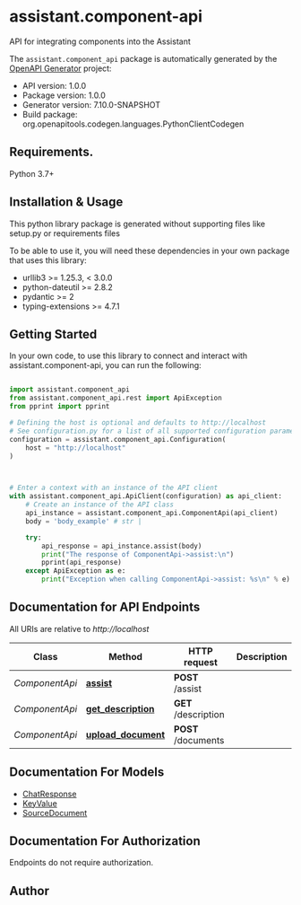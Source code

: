 # assistant.component-api
API for integrating components into the Assistant

The `assistant.component_api` package is automatically generated by the [OpenAPI Generator](https://openapi-generator.tech) project:

- API version: 1.0.0
- Package version: 1.0.0
- Generator version: 7.10.0-SNAPSHOT
- Build package: org.openapitools.codegen.languages.PythonClientCodegen

## Requirements.

Python 3.7+

## Installation & Usage

This python library package is generated without supporting files like setup.py or requirements files

To be able to use it, you will need these dependencies in your own package that uses this library:

* urllib3 >= 1.25.3, < 3.0.0
* python-dateutil >= 2.8.2
* pydantic >= 2
* typing-extensions >= 4.7.1

## Getting Started

In your own code, to use this library to connect and interact with assistant.component-api,
you can run the following:

```python

import assistant.component_api
from assistant.component_api.rest import ApiException
from pprint import pprint

# Defining the host is optional and defaults to http://localhost
# See configuration.py for a list of all supported configuration parameters.
configuration = assistant.component_api.Configuration(
    host = "http://localhost"
)



# Enter a context with an instance of the API client
with assistant.component_api.ApiClient(configuration) as api_client:
    # Create an instance of the API class
    api_instance = assistant.component_api.ComponentApi(api_client)
    body = 'body_example' # str | 

    try:
        api_response = api_instance.assist(body)
        print("The response of ComponentApi->assist:\n")
        pprint(api_response)
    except ApiException as e:
        print("Exception when calling ComponentApi->assist: %s\n" % e)

```

## Documentation for API Endpoints

All URIs are relative to *http://localhost*

Class | Method | HTTP request | Description
------------ | ------------- | ------------- | -------------
*ComponentApi* | [**assist**](assistant/component_api/docs/ComponentApi.md#assist) | **POST** /assist | 
*ComponentApi* | [**get_description**](assistant/component_api/docs/ComponentApi.md#get_description) | **GET** /description | 
*ComponentApi* | [**upload_document**](assistant/component_api/docs/ComponentApi.md#upload_document) | **POST** /documents | 


## Documentation For Models

 - [ChatResponse](assistant/component_api/docs/ChatResponse.md)
 - [KeyValue](assistant/component_api/docs/KeyValue.md)
 - [SourceDocument](assistant/component_api/docs/SourceDocument.md)


<a id="documentation-for-authorization"></a>
## Documentation For Authorization

Endpoints do not require authorization.


## Author




